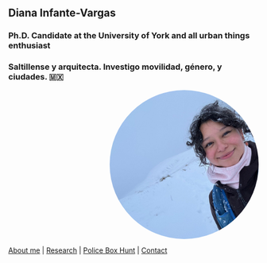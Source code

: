 ## Diana Infante-Vargas
### Ph.D. Candidate at the University of York and all urban things enthusiast 
### Saltillense y arquitecta. Investigo movilidad, género, y ciudades. 🇲🇽

<img src="diana.jpg" alt="Description" style="width: 300px; height: 300px; border-radius: 50%; object-fit: cover; display: block; margin-left: auto;">


[About me](about.md)  |   [Research](researchpapers.md)  |   [Police Box Hunt](policeboxes.md)   |    [Contact](contactinfoa.md) 


